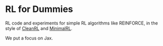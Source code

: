 # RL for Dummies

RL code and experiments for simple RL algorithms like REINFORCE, in the style of [CleanRL](https://docs.cleanrl.dev/) and [MinimalRL](https://github.com/seungeunrho/minimalRL).

We put a focus on Jax.
